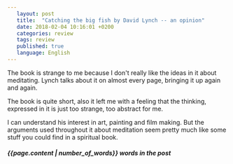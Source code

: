 ```yaml
---
   layout: post
   title:  "Catching the big fish by David Lynch -- an opinion"
   date: 2018-02-04 10:16:01 +0200
   categories: review
   tags: review
   published: true
   language: English
---
```


The book is strange to me because I don't really like the ideas in it about meditating. Lynch talks about it on almost every page, bringing it up again and again.

The book is quite short, also it left me with a feeling that the thinking, expressed in it is just too strange, too abstract for me.

I can understand his interest in art, painting and film making. But the arguments used throughout it about meditation seem pretty much like some stuff you could find in a spiritual book.

<!--excerpt-->

##### *{{page.content | number_of_words}} words in the post*
